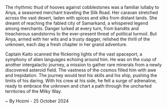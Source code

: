 
The rhythmic thud of hooves against cobblestones was a familiar lullaby to Anya, a seasoned merchant traveling the Silk Road. Her caravan stretched across the vast desert, laden with spices and silks from distant lands. She dreamt of reaching the fabled city of Samarkand, a whispered legend among merchants. Danger lurked at every turn, from bandits and treacherous sandstorms to the ever-present threat of political turmoil. But Anya, armed with her wits and a trusty dagger, relished the thrill of the unknown, each day a fresh chapter in her grand adventure.

Captain Kaito scanned the flickering lights of the vast spaceport, a symphony of alien languages echoing around him. He was on the cusp of another intergalactic journey, a mission to gather rare minerals from a newly discovered asteroid field. The vastness of the cosmos filled him with awe and trepidation. The journey would test his skills and his ship, pushing the limits of his daring. With his crew at his side, he felt a surge of adrenaline, ready to embrace the unknown and chart a path through the uncharted territories of the Milky Way. 

~ By Hozmi - 25 October 2024
